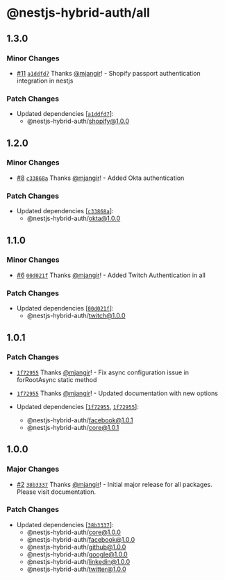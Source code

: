 # @nestjs-hybrid-auth/all

## 1.3.0

### Minor Changes

- [#11](https://github.com/mjangir/nestjs-hybrid-auth/pull/11) [`a1ddfd7`](https://github.com/mjangir/nestjs-hybrid-auth/commit/a1ddfd7ddd8dba06c2d031e484b1c5b71659e31e) Thanks [@mjangir](https://github.com/mjangir)! - Shopify passport authentication integration in nestjs

### Patch Changes

- Updated dependencies [[`a1ddfd7`](https://github.com/mjangir/nestjs-hybrid-auth/commit/a1ddfd7ddd8dba06c2d031e484b1c5b71659e31e)]:
  - @nestjs-hybrid-auth/shopify@1.0.0

## 1.2.0

### Minor Changes

- [#8](https://github.com/mjangir/nestjs-hybrid-auth/pull/8) [`c33868a`](https://github.com/mjangir/nestjs-hybrid-auth/commit/c33868a53c3429b44326a37dd3a2db619fb6836e) Thanks [@mjangir](https://github.com/mjangir)! - Added Okta authentication

### Patch Changes

- Updated dependencies [[`c33868a`](https://github.com/mjangir/nestjs-hybrid-auth/commit/c33868a53c3429b44326a37dd3a2db619fb6836e)]:
  - @nestjs-hybrid-auth/okta@1.0.0

## 1.1.0

### Minor Changes

- [#6](https://github.com/mjangir/nestjs-hybrid-auth/pull/6) [`00d021f`](https://github.com/mjangir/nestjs-hybrid-auth/commit/00d021f8a738cc9d780d74a1867784b772d4eafe) Thanks [@mjangir](https://github.com/mjangir)! - Added Twitch Authentication in all

### Patch Changes

- Updated dependencies [[`00d021f`](https://github.com/mjangir/nestjs-hybrid-auth/commit/00d021f8a738cc9d780d74a1867784b772d4eafe)]:
  - @nestjs-hybrid-auth/twitch@1.0.0

## 1.0.1

### Patch Changes

- [`1f72955`](https://github.com/mjangir/nestjs-hybrid-auth/commit/1f72955068e029e0648c1a534a13026bbd5d2ab8) Thanks [@mjangir](https://github.com/mjangir)! - Fix async configuration issue in forRootAsync static method

* [`1f72955`](https://github.com/mjangir/nestjs-hybrid-auth/commit/1f72955068e029e0648c1a534a13026bbd5d2ab8) Thanks [@mjangir](https://github.com/mjangir)! - Updated documentation with new options

* Updated dependencies [[`1f72955`](https://github.com/mjangir/nestjs-hybrid-auth/commit/1f72955068e029e0648c1a534a13026bbd5d2ab8), [`1f72955`](https://github.com/mjangir/nestjs-hybrid-auth/commit/1f72955068e029e0648c1a534a13026bbd5d2ab8)]:
  - @nestjs-hybrid-auth/facebook@1.0.1
  - @nestjs-hybrid-auth/core@1.0.1

## 1.0.0

### Major Changes

- [#2](https://github.com/mjangir/nestjs-hybrid-auth/pull/2) [`38b3337`](https://github.com/mjangir/nestjs-hybrid-auth/commit/38b3337ea57cc7c368ce4b7dc51402a03eca47eb) Thanks [@mjangir](https://github.com/mjangir)! - Initial major release for all packages. Please visit documentation.

### Patch Changes

- Updated dependencies [[`38b3337`](https://github.com/mjangir/nestjs-hybrid-auth/commit/38b3337ea57cc7c368ce4b7dc51402a03eca47eb)]:
  - @nestjs-hybrid-auth/core@1.0.0
  - @nestjs-hybrid-auth/facebook@1.0.0
  - @nestjs-hybrid-auth/github@1.0.0
  - @nestjs-hybrid-auth/google@1.0.0
  - @nestjs-hybrid-auth/linkedin@1.0.0
  - @nestjs-hybrid-auth/twitter@1.0.0
